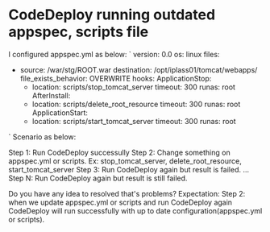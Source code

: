
# CodeDeploy running outdated appspec, scripts file

I configured appspec.yml as below:
`
version: 0.0
os: linux
files:
 - source: /war/stg/ROOT.war
    destination: /opt/iplass01/tomcat/webapps/
file_exists_behavior: OVERWRITE
hooks:
  ApplicationStop:
    - location: scripts/stop_tomcat_server
      timeout: 300
      runas: root
  AfterInstall:
    - location: scripts/delete_root_resource
      timeout: 300
      runas: root
  ApplicationStart:
    - location: scripts/start_tomcat_server
      timeout: 300
      runas: root

`
Scenario as below:

Step 1: Run CodeDeploy successully
Step 2: Change something on appspec.yml or scripts. Ex:
stop_tomcat_server, delete_root_resource, start_tomcat_server
Step 3: Run CodeDeploy again but result is failed.
...
Step N: Run CodeDeploy again but result is still failed.

Do you have any idea to resolved that's problems?
Expectation:
Step 2: when we update appspec.yml or scripts and run CodeDeploy again CodeDeploy will run successfully with up to date configuration(appspec.yml or scripts).

        